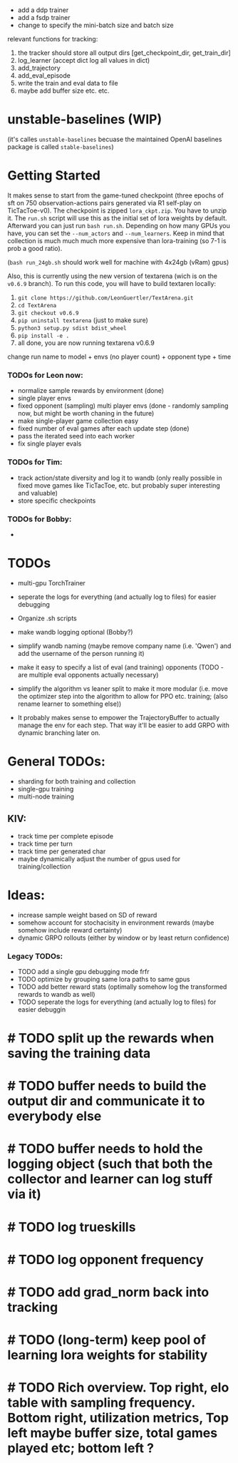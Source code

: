 # 


- add a ddp trainer
- add a fsdp trainer
- change to specify the mini-batch size and batch size




relevant functions for tracking:


1) the tracker should store all output dirs [get_checkpoint_dir, get_train_dir]
2) log_learner (accept dict log all values in dict)
3) add_trajectory
4) add_eval_episode
5) write the train and eval data to file 
6) maybe add buffer size etc. etc.



# unstable-baselines (WIP)
(it's calles `unstable-baselines` becuase the maintained OpenAI baselines package is called `stable-baselines`)


# Getting Started
It makes sense to start from the game-tuned checkpoint (three epochs of sft on 750 observation-actions pairs generated via R1 self-play on TicTacToe-v0). 
The checkpoint is zipped `lora_ckpt.zip`. You have to unzip it. The `run.sh` script will use this as the initial set of lora weights by default. 
Afterward you can just run `bash run.sh`. Depending on how many GPUs you have, you can set the `--num_actors` and `--num_learners`. Keep in mind that collection is much much much more expensive than lora-training (so 7-1 is prob a good ratio).

(`bash run_24gb.sh` should work well for machine with 4x24gb (vRam) gpus)

Also, this is currently using the new version of textarena (wich is on the `v0.6.9` branch). To run this code, you will have to build textaren locally:
1. `git clone https://github.com/LeonGuertler/TextArena.git`
2. `cd TextArena`
3. `git checkout v0.6.9`
4. `pip uninstall textarena` (just to make sure)
5. `python3 setup.py sdist bdist_wheel`
6. `pip install -e .`
7. all done, you are now running textarena v0.6.9 



change run name to model + envs (no player count) + opponent type + time 

### TODOs for Leon now:
- normalize sample rewards by environment (done)
- single player envs 
- fixed opponent (sampling) multi player envs (done - randomly sampling now, but might be worth chaning in the future)
- make single-player game collection easy
- fixed number of eval games after each update step (done)
- pass the iterated seed into each worker
- fix single player evals


### TODOs for Tim:
- track action/state diversity and log it to wandb (only really possible in fixed move games like TicTacToe, etc. but probably super interesting and valuable)
- store specific checkpoints


### TODOs for Bobby:
- 


# TODOs
- multi-gpu TorchTrainer
- seperate the logs for everything (and actually log to files) for easier debugging
- Organize .sh scripts

- make wandb logging optional (Bobby?)
- simplify wandb naming (maybe remove company name (i.e. 'Qwen') and add the username of the person running it)
- make it easy to specify a list of eval (and training) opponents (TODO - are multiple eval opponents actually necessary)


- simplify the algorithm vs leaner split to make it more modular (i.e. move the optimizer step into the algorithm to allow for PPO etc. training; (also rename learner to something else))
- It probably makes sense to empower the TrajectoryBuffer to actually manage the env for each step. That way it'll be easier to add GRPO with dynamic branching later on.



# General TODOs:
- sharding for both training and collection
- single-gpu training
- multi-node training


## KIV:
- track time per complete episode
- track time per turn
- track time per generated char
- maybe dynamically adjust the number of gpus used for training/collection



# Ideas:
- increase sample weight based on SD of reward 
- somehow account for stochacisity in environment rewards (maybe somehow include reward certainty)
- dynamic GRPO rollouts (either by window or by least return confidence)




### Legacy TODOs:
- TODO add a single gpu debugging mode frfr
- TODO optimize by grouping same lora paths to same gpus
- TODO add better reward stats (optimally somehow log the transformed rewards to wandb as well)
- TODO seperate the logs for everything (and actually log to files) for easier debuggin






# # TODO split up the rewards when saving the training data 
# # TODO buffer needs to build the output dir and communicate it to everybody else
# # TODO buffer needs to hold the logging object (such that both the collector and learner can log stuff via it)

# # TODO log trueskills
# # TODO log opponent frequency 
# # TODO add grad_norm back into tracking

# # TODO (long-term) keep pool of learning lora weights for stability


# # TODO Rich overview. Top right, elo table with sampling frequency. Bottom right, utilization metrics, Top left maybe buffer size, total games played etc; bottom left ?
